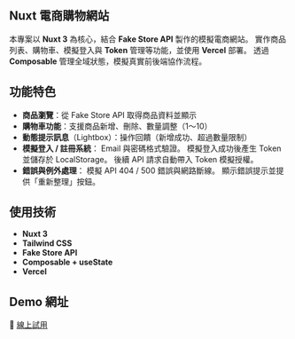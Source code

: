 ## Nuxt 電商購物網站
本專案以 **Nuxt 3** 為核心，結合 **Fake Store API** 製作的模擬電商網站。
實作商品列表、購物車、模擬登入與 **Token** 管理等功能，並使用 **Vercel** 部署。
透過 **Composable** 管理全域狀態，模擬真實前後端協作流程。

## 功能特色
- **商品瀏覽**：從 Fake Store API 取得商品資料並顯示
- **購物車功能**：支援商品新增、刪除、數量調整（1～10）
- **動態提示訊息**（Lightbox）：操作回饋（新增成功、超過數量限制）
- **模擬登入 / 註冊系統**：
    Email 與密碼格式驗證。
    模擬登入成功後產生 Token 並儲存於 LocalStorage。
    後續 API 請求自動帶入 Token 模擬授權。
- **錯誤與例外處理**：
    模擬 API 404 / 500 錯誤與網路斷線。
    顯示錯誤提示並提供「重新整理」按鈕。

## 使用技術
- **Nuxt 3**
- **Tailwind CSS**
- **Fake Store API**
- **Composable + useState**
- **Vercel**

## Demo 網址
🔗 [線上試用](https://nuxt-e-commerce-eta.vercel.app)

